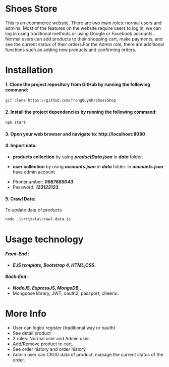 
# Shoes Store

This is an ecommerce website. There are two main roles: normal users and admins. Most of the features on the website require users to log in, we can log in using traditional methods or using Google or Facebook accounts.. Normal users can add products to their shopping cart, make payments, and see the current status of their orders.For the Admin role, there are additional functions such as adding new products and confirming orders.

# Installation
#### 1. Clone the project repository from GitHub by running the following command:

```bash
git clone https://github.com/TrongQuynh/ShoesShop
```

#### 2. Install the project dependencies by running the following command:

```bash
npm start
```

#### 3. Open your web browser and navigate to: http://localhost:8080

#### 4. Import data: 

- **products collection** by using ***productData.json*** in ***data*** folder.

- **user collection** by using ***accounts.json*** in ***data*** folder.
 In ***accounts.json*** have admin account
 * Phonenumber: ***0987685043***
 * Password: ***123123123***

#### 5. Crawl Data: 
To update data of products
```bash
node .\src\data\crawl-data.js 
```

# Usage technology
#### ***Front-End :***
* ***EJS template, Bootstrap 4, HTML,CSS.***
#### ***Back-End :***
* ***NodeJS, ExpressJS, MongoDB,.***
* Mongoose library, JWT, oauth2, passport, cheerio.

# More Info
* User can login/ register (traditional way or oauth)
* See detail product
* 2 roles: Normal user and Admin user.
* Add/Remove product to cart.
* See order history and order history
* Admin user can CRUD data of product, manage the current status of the order.
